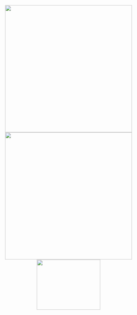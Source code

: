 <p align = "center">
  <img src = "https://github-readme-stats.vercel.app/api?username=gfsd3v&show_icons=true&theme=gruvbox&hide_border=true" width = 400>
  <img src = "https://github-readme-streak-stats.herokuapp.com?user=gfsd3v&theme=gruvbox&hide_border=true" width = 400>
  <img height = 158 width = 200 src="https://github-readme-stats.vercel.app/api/top-langs/?username=gfsd3v&layout=compact&langs_count=4&theme=gruvbox&hide_border=true"/>
</p>
